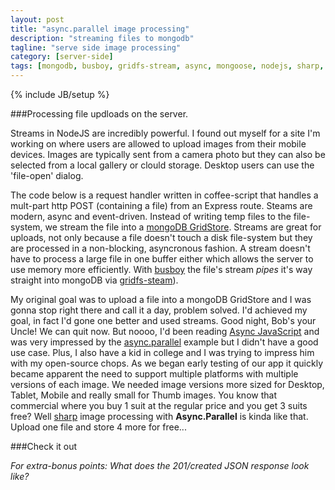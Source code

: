 ```yaml
---
layout: post
title: "async.parallel image processing"
description: "streaming files to mongodb"
tagline: "serve side image processing"
category: [server-side]
tags: [mongodb, busboy, gridfs-stream, async, mongoose, nodejs, sharp, coffee-script]
---
```

{% include JB/setup %}

###Processing file updloads on the server.

Streams in NodeJS are incredibly powerful.  I found out myself for a site I'm working on where users are allowed to upload images from their mobile devices. Images are typically sent from a camera photo but they can also be selected from a local gallery or clould storage.  Desktop users can use the 'file-open' dialog.
 
The code below is a request handler written in coffee-script that handles a mult-part http POST (containing a file) from an Express route.  Steams are modern, async and event-driven. Instead of writing temp files to the file-system, we stream the file into a [mongoDB GridStore](http://mongodb.github.io/node-mongodb-native/markdown-docs/gridfs.html). Streams are great for uploads, not only because a file doesn't touch a disk file-system but they are processed in a non-blocking, asyncronous fashion. A stream doesn't have to process a large file in one buffer either which allows the server to use memory more efficiently. With [busboy](https://github.com/mscdex/busboy) the file's stream *pipes* it's way straight into mongoDB via [gridfs-steam](https://github.com/aheckmann/gridfs-stream)). 

My original goal was to upload a file into a mongoDB GridStore and I was gonna stop right there and call it a day, problem solved.  I'd achieved my goal, in fact I'd gone one better and used streams.  Good night, Bob's your Uncle! We can quit now.  But noooo, I'd been reading [Async JavaScript](https://pragprog.com/book/tbajs/async-javascript) and was very impressed by the [async.parallel](https://github.com/caolan/async#parallel) example but I didn't have a good use case. Plus, I also have a kid in college and I was trying to impress him with my open-source chops.  As we began early testing of our app it quickly became apparent the need to support multiple platforms with multiple versions of each image.  We needed image versions more sized for Desktop, Tablet, Mobile and really small for Thumb images. You know that commercial where you buy 1 suit at the regular price and you get 3 suits free?  Well [sharp](https://github.com/lovell/sharp) image processing with **Async.Parallel** is kinda like that. Upload one file and store 4 more for free...


###Check it out
<script src="https://gist.github.com/t2k/ae28bda9e194976ced03.js"></script>

*For extra-bonus points: What does the 201/created JSON response look like?*

